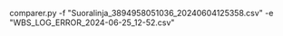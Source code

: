 comparer.py -f "Suoralinja_3894958051036_20240604125358.csv" -e "WBS_LOG_ERROR_2024-06-25_12-52.csv"
